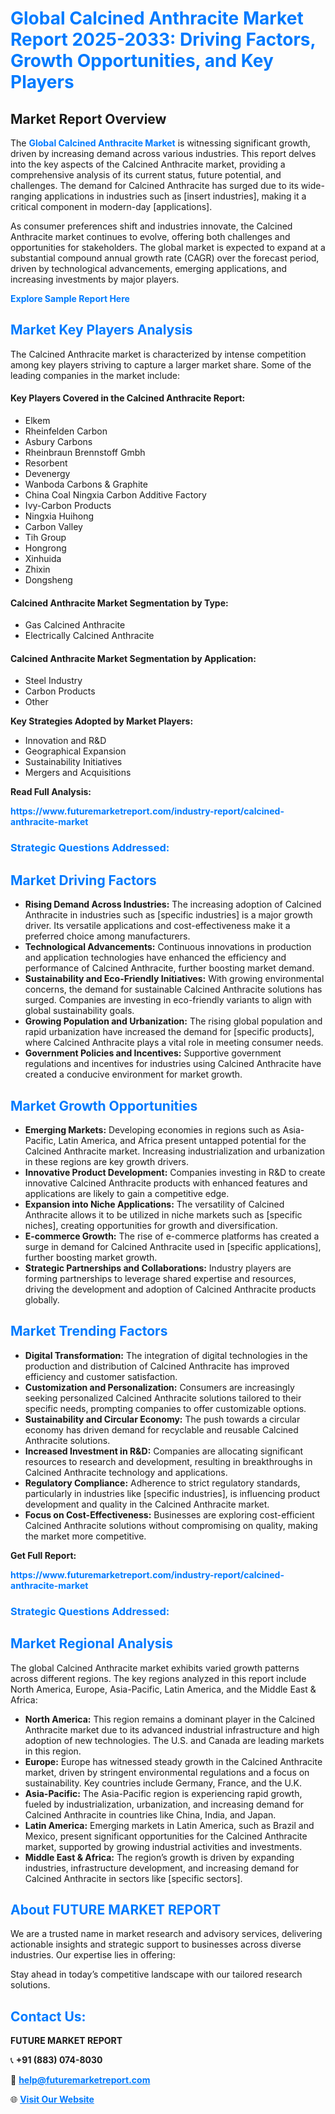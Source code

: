 <h1 style="color: #007BFF;">Global Calcined Anthracite Market Report 2025-2033: Driving Factors, Growth Opportunities, and Key Players</h1>

<section id="overview">
<h2>Market Report Overview</h2>
<p>The <a href="https://www.futuremarketreport.com/industry-report/calcined-anthracite-market" style="color: #007BFF; text-decoration: none;"><strong>Global Calcined Anthracite Market</strong></a> is witnessing significant growth, driven by increasing demand across various industries. This report delves into the key aspects of the Calcined Anthracite market, providing a comprehensive analysis of its current status, future potential, and challenges. The demand for Calcined Anthracite has surged due to its wide-ranging applications in industries such as [insert industries], making it a critical component in modern-day [applications].</p>
<p>As consumer preferences shift and industries innovate, the Calcined Anthracite market continues to evolve, offering both challenges and opportunities for stakeholders. The global market is expected to expand at a substantial compound annual growth rate (CAGR) over the forecast period, driven by technological advancements, emerging applications, and increasing investments by major players.</p>
</section>

<section id="overview">
<p><a href="https://www.futuremarketreport.com/request-sample/reportId=30856" style="color: #007BFF; text-decoration: none;"><strong>Explore Sample Report Here</strong></a></p>
</section>

<section id="key-players">
<h2 style="color: #007BFF;">Market Key Players Analysis</h2>
<p>The Calcined Anthracite market is characterized by intense competition among key players striving to capture a larger market share. Some of the leading companies in the market include:</p>
<h4>Key Players Covered in the Calcined Anthracite Report:</h4>
<ul><li>Elkem</li><li>Rheinfelden Carbon</li><li>Asbury Carbons</li><li>Rheinbraun Brennstoff Gmbh</li><li>Resorbent</li><li>Devenergy</li><li>Wanboda Carbons &amp; Graphite</li><li>China Coal Ningxia Carbon Additive Factory</li><li>Ivy-Carbon Products</li><li>Ningxia Huihong</li><li>Carbon Valley</li><li>Tih Group</li><li>Hongrong</li><li>Xinhuida</li><li>Zhixin</li><li>Dongsheng</li></ul>
<h4>Calcined Anthracite Market Segmentation by Type:</h4>
<ul><li>Gas Calcined Anthracite</li><li>Electrically Calcined Anthracite</li></ul>

<h4>Calcined Anthracite Market Segmentation by Application:</h4>
<ul><li>Steel Industry</li><li>Carbon Products</li><li>Other</li></ul>
<p><strong>Key Strategies Adopted by Market Players:</strong></p>
<ul>
<li>Innovation and R&D</li>
<li>Geographical Expansion</li>
<li>Sustainability Initiatives</li>
<li>Mergers and Acquisitions</li>
</ul>
</section>

<section>
<p><strong>Read Full Analysis: </strong></p><a href="https://www.futuremarketreport.com/industry-report/calcined-anthracite-market" style="color: #007BFF; text-decoration: none;"><strong>https://www.futuremarketreport.com/industry-report/calcined-anthracite-market</strong></a>
<h3 style="color: #007BFF;">Strategic Questions Addressed:</h3>
</section>

<section id="driving-factors">
<h2 style="color: #007BFF;">Market Driving Factors</h2>
<ul>
<li><strong>Rising Demand Across Industries:</strong> The increasing adoption of Calcined Anthracite in industries such as [specific industries] is a major growth driver. Its versatile applications and cost-effectiveness make it a preferred choice among manufacturers.</li>
<li><strong>Technological Advancements:</strong> Continuous innovations in production and application technologies have enhanced the efficiency and performance of Calcined Anthracite, further boosting market demand.</li>
<li><strong>Sustainability and Eco-Friendly Initiatives:</strong> With growing environmental concerns, the demand for sustainable Calcined Anthracite solutions has surged. Companies are investing in eco-friendly variants to align with global sustainability goals.</li>
<li><strong>Growing Population and Urbanization:</strong> The rising global population and rapid urbanization have increased the demand for [specific products], where Calcined Anthracite plays a vital role in meeting consumer needs.</li>
<li><strong>Government Policies and Incentives:</strong> Supportive government regulations and incentives for industries using Calcined Anthracite have created a conducive environment for market growth.</li>
</ul>
</section>

<section id="growth-opportunities">
<h2 style="color: #007BFF;">Market Growth Opportunities</h2>
<ul>
<li><strong>Emerging Markets:</strong> Developing economies in regions such as Asia-Pacific, Latin America, and Africa present untapped potential for the Calcined Anthracite market. Increasing industrialization and urbanization in these regions are key growth drivers.</li>
<li><strong>Innovative Product Development:</strong> Companies investing in R&D to create innovative Calcined Anthracite products with enhanced features and applications are likely to gain a competitive edge.</li>
<li><strong>Expansion into Niche Applications:</strong> The versatility of Calcined Anthracite allows it to be utilized in niche markets such as [specific niches], creating opportunities for growth and diversification.</li>
<li><strong>E-commerce Growth:</strong> The rise of e-commerce platforms has created a surge in demand for Calcined Anthracite used in [specific applications], further boosting market growth.</li>
<li><strong>Strategic Partnerships and Collaborations:</strong> Industry players are forming partnerships to leverage shared expertise and resources, driving the development and adoption of Calcined Anthracite products globally.</li>
</ul>
</section>

<section id="trending-factors">
<h2 style="color: #007BFF;">Market Trending Factors</h2>
<ul>
<li><strong>Digital Transformation:</strong> The integration of digital technologies in the production and distribution of Calcined Anthracite has improved efficiency and customer satisfaction.</li>
<li><strong>Customization and Personalization:</strong> Consumers are increasingly seeking personalized Calcined Anthracite solutions tailored to their specific needs, prompting companies to offer customizable options.</li>
<li><strong>Sustainability and Circular Economy:</strong> The push towards a circular economy has driven demand for recyclable and reusable Calcined Anthracite solutions.</li>
<li><strong>Increased Investment in R&D:</strong> Companies are allocating significant resources to research and development, resulting in breakthroughs in Calcined Anthracite technology and applications.</li>
<li><strong>Regulatory Compliance:</strong> Adherence to strict regulatory standards, particularly in industries like [specific industries], is influencing product development and quality in the Calcined Anthracite market.</li>
<li><strong>Focus on Cost-Effectiveness:</strong> Businesses are exploring cost-efficient Calcined Anthracite solutions without compromising on quality, making the market more competitive.</li>
</ul>
</section>

<section>
<p><strong>Get Full Report: </strong></p><a href="https://www.futuremarketreport.com/industry-report/calcined-anthracite-market" style="color: #007BFF; text-decoration: none;"><strong>https://www.futuremarketreport.com/industry-report/calcined-anthracite-market</strong></a>
<h3 style="color: #007BFF;">Strategic Questions Addressed:</h3>
</section>


<section id="regional-analysis">
<h2 style="color: #007BFF;">Market Regional Analysis</h2>
<p>The global Calcined Anthracite market exhibits varied growth patterns across different regions. The key regions analyzed in this report include North America, Europe, Asia-Pacific, Latin America, and the Middle East & Africa:</p>
<ul>
<li><strong>North America:</strong> This region remains a dominant player in the Calcined Anthracite market due to its advanced industrial infrastructure and high adoption of new technologies. The U.S. and Canada are leading markets in this region.</li>
<li><strong>Europe:</strong> Europe has witnessed steady growth in the Calcined Anthracite market, driven by stringent environmental regulations and a focus on sustainability. Key countries include Germany, France, and the U.K.</li>
<li><strong>Asia-Pacific:</strong> The Asia-Pacific region is experiencing rapid growth, fueled by industrialization, urbanization, and increasing demand for Calcined Anthracite in countries like China, India, and Japan.</li>
<li><strong>Latin America:</strong> Emerging markets in Latin America, such as Brazil and Mexico, present significant opportunities for the Calcined Anthracite market, supported by growing industrial activities and investments.</li>
<li><strong>Middle East & Africa:</strong> The region’s growth is driven by expanding industries, infrastructure development, and increasing demand for Calcined Anthracite in sectors like [specific sectors].</li>
</ul>
</section>

<footer>
<h2 style="color: #007BFF;">About FUTURE MARKET REPORT</h2>
<p>We are a trusted name in market research and advisory services, delivering actionable insights and strategic support to businesses across diverse industries. Our expertise lies in offering:</p>

<p>Stay ahead in today’s competitive landscape with our tailored research solutions.</p>

<h2 style="color: #007BFF;">Contact Us:</h2>
<p><strong>FUTURE MARKET REPORT</strong></p>
<p>📞 <strong>+91 (883) 074-8030</strong></p>
<p>📧 <strong><a href="mailto:help@futuremarketreport.com" style="color: #007BFF;">help@futuremarketreport.com</a></strong></p>
<p>🌐 <strong><a href="https://www.futuremarketreport.com/" style="color: #007BFF;">Visit Our Website</a></strong></p>
</footer>